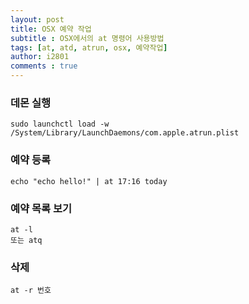 ```yaml
---
layout: post
title: OSX 예약 작업
subtitle : OSX에서의 at 명령어 사용방법
tags: [at, atd, atrun, osx, 예약작업]
author: i2801
comments : true
---
```


### 데몬 실행
```
sudo launchctl load -w /System/Library/LaunchDaemons/com.apple.atrun.plist
```

### 예약 등록
```
echo "echo hello!" | at 17:16 today
```

### 예약 목록 보기
```
at -l
또는 atq
```

### 삭제
```
at -r 번호
```
